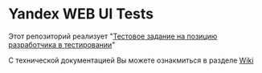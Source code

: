 # Yandex WEB UI Tests

Этот репозиторий реализует "[Тестовое задание на позицию разработчика в тестировании](dosc/technical_specification.md)"

С технической документацией Вы можете ознакмиться в разделе [Wiki](https://github.com/YuriSilenok/Yandex-WEB-UI-Tests/wiki)
